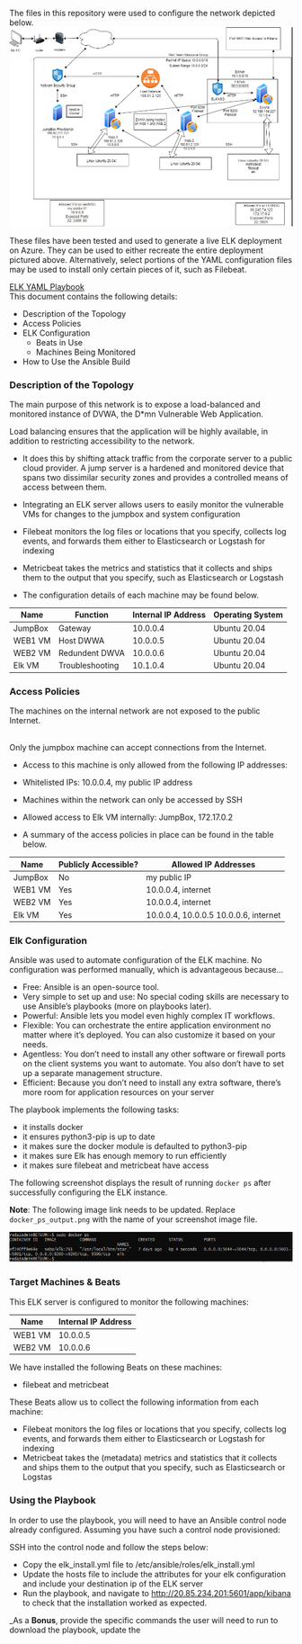The files in this repository were used to configure the network depicted below.
![ELK Deployment](Images/network1.png)

These files have been tested and used to generate a live ELK deployment on Azure. They can be used to either recreate the entire deployment pictured above. Alternatively, select portions of the YAML configuration files may be used to install only certain pieces of it, such as Filebeat.

[ ELK YAML Playbook](Ansible/install_elk.yml)
<br />
This document contains the following details:
- Description of the Topology
- Access Policies
- ELK Configuration
  - Beats in Use
  - Machines Being Monitored
- How to Use the Ansible Build


### Description of the Topology

The main purpose of this network is to expose a load-balanced and monitored instance of DVWA, the D*mn Vulnerable Web Application.

Load balancing ensures that the application will be highly available, in addition to restricting accessibility to the network.
- It does this by shifting attack traffic from the corporate server to a public cloud provider. A jump server is a hardened and monitored device that spans two dissimilar security zones and provides a controlled means of access between them.

- Integrating an ELK server allows users to easily monitor the vulnerable VMs for changes to the jumpbox and system configuration
- Filebeat monitors the log files or locations that you specify, collects log events, and forwards them either to Elasticsearch or Logstash for indexing
- Metricbeat takes the metrics and statistics that it collects and ships them to the output that you specify, such as Elasticsearch or Logstash

- The configuration details of each machine may be found below.


| Name    | Function        | Internal IP Address | Operating System |
|---------|-----------------|---------------------|------------------|
| JumpBox | Gateway         | 10.0.0.4            | Ubuntu 20.04     |
| WEB1 VM | Host DWWA       | 10.0.0.5            | Ubuntu 20.04     |
| WEB2 VM | Redundent DWVA  | 10.0.0.6            | Ubuntu 20.04     |
| Elk VM  | Troubleshooting | 10.1.0.4            | Ubuntu 20.04     |

### Access Policies

The machines on the internal network are not exposed to the public Internet. 

<br /> Only the jumpbox machine can accept connections from the Internet. 

- Access to this machine is only allowed from the following IP addresses:
- Whitelisted IPs: 10.0.0.4, my public IP address
- Machines within the network can only be accessed by SSH
- Allowed access to Elk VM internally: JumpBox, 172.17.0.2

- A summary of the access policies in place can be found in the table below.


| Name    | Publicly Accessible? | Allowed IP Addresses                  |
|---------|----------------------|---------------------------------------|
| JumpBox | No                   | my public IP                          |
| WEB1 VM | Yes                  | 10.0.0.4, internet                    |
| WEB2 VM | Yes                  | 10.0.0.4, internet                    |
| Elk VM  | Yes                  | 10.0.0.4, 10.0.0.5 10.0.0.6, internet |


### Elk Configuration

Ansible was used to automate configuration of the ELK machine. No configuration was performed manually, which is advantageous because...
- Free: Ansible is an open-source tool.
- Very simple to set up and use: No special coding skills are necessary to use Ansible’s playbooks (more on playbooks later).
- Powerful: Ansible lets you model even highly complex IT workflows.
- Flexible: You can orchestrate the entire application environment no matter where it’s deployed. You can also customize it based on your needs.
- Agentless: You don’t need to install any other software or firewall ports on the client systems you want to automate. You also don’t have to set up a separate management structure.
- Efficient: Because you don’t need to install any extra software, there’s more room for application resources on your server

The playbook implements the following tasks:
- it installs docker
- it ensures python3-pip is up to date
- it makes sure the docker module is defaulted to python3-pip
- it makes sure Elk has enough memory to run efficiently
- it makes sure filebeat and metricbeat have access

The following screenshot displays the result of running `docker ps` after successfully configuring the ELK instance.

**Note**: The following image link needs to be updated. Replace `docker_ps_output.png` with the name of your screenshot image file.  


![TODO: Update the path with the name of your screenshot of docker ps output](Images/docker_ps_output.png)

### Target Machines & Beats
This ELK server is configured to monitor the following machines:

| Name    | Internal IP Address |
|---------|---------------------|
| WEB1 VM | 10.0.0.5            |
| WEB2 VM | 10.0.0.6            |


We have installed the following Beats on these machines:
- filebeat and metricbeat

These Beats allow us to collect the following information from each machine:
- Filebeat monitors the log files or locations that you specify, collects log events, and forwards them either to Elasticsearch or Logstash for indexing
- Metricbeat takes the (metadata) metrics and statistics that it collects and ships them to the output that you specify, such as Elasticsearch or Logstas

### Using the Playbook
In order to use the playbook, you will need to have an Ansible control node already configured. Assuming you have such a control node provisioned: 

SSH into the control node and follow the steps below:
- Copy the elk_install.yml file to /etc/ansible/roles/elk_install.yml
- Update the hosts file to include the attributes for your elk configuration and include your destination ip of the ELK server
- Run the playbook, and navigate to http://20.85.234.201:5601/app/kibana to check that the installation worked as expected.


_As a **Bonus**, provide the specific commands the user will need to run to download the playbook, update the 
